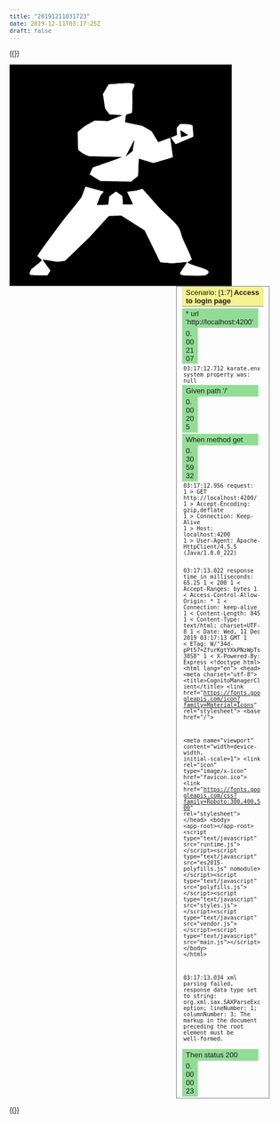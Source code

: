 ```yaml
---
title: "20191211031723"
date: 2019-12-11T03:17:25Z
draft: false
---
```


{{<rawhtml>}}
<!DOCTYPE html>
<html>

<head>
<META http-equiv="Content-Type" content="text/html; charset=UTF-8">

<META content="text/html; charset=UTF-8" http-equiv="Content-Type">

<style>
  body { font-family: sans-serif; font-size: small; } 
  table { border-collapse: collapse; } 
  table td { border: 1px solid gray; padding: 0.1em 0.2em; } 
  .scenario-heading { background-color: #F5F28F; padding: 0.2em 0.5em; border-bottom: 1px solid gray; } 
  .scenario-name { font-weight: bold; padding-left: 0.2em; } 
  .scenario { border: 1px solid gray; margin-bottom: 1em; } 
  .scenario-steps { padding-left: 0.2em; } 
  .scenario-steps-nested { padding-left: 2em; } 
  .step-row { margin: 0.2em 0; } 
  .step-cell { display: inline-block; width: 85%; padding: 0.2em 0.5em; } 
  .time-cell { background-color: #92DD96; display: inline-block; width: 10%; padding: 0.2em 0.5em; } 
  .preformatted { white-space: pre-wrap; font-family: monospace; padding-left: 0.2em; } 
  .passed { background-color: #92DD96; } 
  .failed { background-color: #F2928C; } 
  .skipped { background-color: #f5f28f; } 
  .passed_font { color: #92DD96; font-size: 15px; } 
  .failed_font { color: #F2928C; font-size: 15px; } 
  .skipped_font { color: #f5f28f; font-size: 15px; } 
  .passed_border { display: block; pading: 5px; border: 2px solid #92DD96; } 
  .failed_border { display: block; padding: 5px; border: 2px solid #F2928C; } 
  .skipped_border { display: block; padding: 5px; border: 2px solid #F5F28F; } 
  .sidenav { height: 100%; width: 290px; position: fixed; z-index: 1; top: 0; left: 0; background-color: #000; overflow-x: hidden; padding-top: 20px;} 
  .sidenav a { padding: 6px 6px 6px 16px; text-decoration: none; font-size: 15px; color: #000 !important; display: inline-block; border: 1px solid #111; } 
  .sidenav h2 { color: #fff; padding: 10px; } 
  .sidenav p { padding: 5px; font-size: 13px; } 
  .sidenav a:hover { color: #fff !important; } 
  .panel { position: relative; left: 5px; width: 20px !important; font-weight: 200; } 
  .scenario { margin-left: 300px; padding: 0px 10px; } 
  .accordion { color: blue !important; font-weight: 800; cursor: pointer; transition: 0.4s; text-decoration: underline blue; }
  .accordion_panel { display: none; }
  @media screen and (max-height: 450px) { 
    .sidenav { padding-top: 15px; }                                       
    .sidenav a { font-size: 18px; } 
  }
  .sidenav .svgHolder { width: 100px; height: 100px; }
  .embed img { width: 100%; }
</style>

<title>examples.users.users</title>
<script>window.onload = function() {
  var possibleModes = ['failed', 'skipped', 'passed'];
  var tests = {};
  var modeBorder = {};
  for (var mode of possibleModes) {
    tests[mode] = [];
    modeBorder[mode] = document.createElement('div');
    modeBorder[mode].classList.add(mode+'_border');
  }
  var sidenavDiv = document.createElement('div');
  sidenavDiv.classList.add('sidenav');
  document.body.appendChild(sidenavDiv);
  addKarateLogoToSidebar();
  sidenavDiv.innerHTML += '<h2>Test Suite Navigation</h2>';
  scenarios = document.getElementsByClassName('step-cell');
  for (i = 0; i < scenarios.length; i++) {
    scenarios[i].id = getIdForTest(i);
    scenarios[i].innerHTML = (getTextForTest(i) + ' : ' + scenarios[i].innerHTML);
    var mode = scenarios[i].classList[1];
    tests[mode].push(i);
  }
  for (var mode of possibleModes) {
    buildSidebarVerboseReport(mode);
    buildSidebarAnchors(mode);
    sidenavDiv.appendChild(modeBorder[mode]);
  }
  buildAccordions();

  function addKarateLogoToSidebar() {
    var imgContainer = document.createElement('div');
    sidenavDiv.appendChild(imgContainer);
    imgContainer.classList.add('svgHolder');
    var img = document.getElementsByTagName('svg');
    imgContainer.appendChild(img[0]);
    var box = img[0].getBBox();
    var viewBox = [box.x, box.y, box.width, box.height].join(" ");
    img[0].setAttribute("viewBox", viewBox);
    img[0].style.width = "100px";
    img[0].style.height = "100px";
  }

  function getIdForTest(i) {
    return('test_'+(i+1));
  }

  function getTextForTest(i) {
    return('Test '+(i+1));
  }

  function buildSidebarVerboseReport(mode) {
    var verboseReport = document.createElement('p');
    verboseReport.appendChild(document.createTextNode('# of ' + mode + ' tests: ' + tests[mode].length + '/' + scenarios.length));
    verboseReport.appendChild(document.createElement('br'));
    verboseReport.appendChild(document.createTextNode('('+((tests[mode].length/scenarios.length)*100).toFixed(2) + '%)'));
    verboseReport.classList.add(mode+'_font');
    modeBorder[mode].appendChild(verboseReport);
  }

  function buildSidebarAnchors(mode) {
    var suchTests = tests[mode];
    for (i = 0; i < suchTests.length; i++) {
      anchor = document.createElement('a');
      anchor.setAttribute('href', '#'+getIdForTest(suchTests[i]));
      anchor.appendChild(document.createTextNode(suchTests[i]+1));
      anchor.classList.add('panel');
      anchor.classList.add(mode);
      modeBorder[mode].appendChild(anchor);
      if ((i + 1) % 6 == 0) {
        modeBorder[mode].appendChild(document.createElement('br'));
      }
    }
    modeBorder[mode].appendChild(document.createElement('br'));
  }

  function buildAccordions(){
    var tables = document.getElementsByTagName('table');
    var preformatted = document.getElementsByClassName('preformatted');
    var embeds = document.getElementsByClassName('embed');
    buildAccordionForListOfItems(tables);
    buildAccordionForListOfItems(preformatted);
    buildAccordionForListOfItems(embeds);
    accordions = document.getElementsByClassName("accordion");
    for (i = 0; i < accordions.length; i++) {
        accordions[i].addEventListener("click", function() {
            this.classList.toggle("active");
            var panel = this.nextElementSibling;
            if (panel.style.display === "block") {
                panel.style.display = "none";
            } else {
                panel.style.display = "block";
            }
        });
    }

    function buildAccordionForListOfItems(items) {
      for(i=0;i<items.length;++i){
        items[i].classList.add('accordion_panel');
        step = items[i].previousElementSibling;
        step.classList.add('accordion');
      }      
    }

  }
}
</script>
</head>

<body>

<img>
<svg xmlns="http://www.w3.org/2000/svg" xmlns:xlink="http://www.w3.org/1999/xlink" height="398.65659109991606" id="svg" style="display: block;" version="1.1" width="400">
<g id="svgg">
<path d="M0.000 199.328 L 0.000 398.657 200.000 398.657 L 400.000 398.657 400.000 199.328 L 400.000 0.000 200.000 0.000 L 0.000 0.000 0.000 199.328 M219.702 34.054 C 225.630 35.194,226.037 35.949,223.570 41.235 C 221.114 46.497,221.238 45.307,221.158 64.316 C 221.090 80.267,220.754 86.327,219.888 87.192 C 219.800 87.281,218.053 87.793,216.006 88.330 C 209.236 90.106,209.403 89.894,208.595 97.763 C 208.245 101.164,207.982 103.968,208.010 103.996 C 208.038 104.023,214.982 105.503,223.441 107.285 L 238.822 110.524 247.162 115.223 L 255.503 119.922 261.619 129.986 C 264.983 135.522,267.785 140.050,267.845 140.050 C 267.906 140.050,272.680 138.238,278.454 136.024 C 284.228 133.809,289.005 132.050,289.069 132.114 C 289.225 132.270,294.248 166.657,294.130 166.756 C 293.401 167.371,259.609 177.339,258.795 177.180 C 258.230 177.069,252.175 175.261,245.340 173.161 C 238.505 171.061,232.860 169.392,232.795 169.452 C 232.730 169.513,232.387 176.552,232.033 185.096 C 231.678 193.640,231.353 200.653,231.311 200.682 C 231.269 200.711,228.478 203.021,225.110 205.815 L 218.985 210.896 214.194 210.734 C 211.560 210.644,199.127 210.412,186.566 210.217 L 163.728 209.863 156.339 205.298 C 152.275 202.787,147.930 200.115,146.683 199.361 C 143.942 197.701,143.914 198.548,146.935 191.929 C 148.321 188.894,149.454 186.214,149.454 185.974 C 149.454 185.698,159.360 182.093,176.467 176.144 C 192.144 170.693,203.102 166.718,202.579 166.672 C 200.369 166.478,149.302 165.211,146.579 165.281 C 141.425 165.416,129.815 159.629,124.030 154.042 C 123.383 153.417,122.362 121.981,122.971 121.426 C 130.986 114.118,135.945 110.552,144.637 105.848 L 153.421 101.093 165.534 101.575 C 176.105 101.996,177.770 101.996,178.622 101.571 C 179.158 101.303,185.050 98.847,191.715 96.114 L 203.833 91.143 192.345 90.398 C 186.026 89.988,180.619 89.657,180.328 89.662 C 179.571 89.677,172.268 79.486,171.944 77.963 C 171.801 77.292,170.887 71.436,169.913 64.951 L 168.142 53.159 173.310 44.380 C 177.330 37.552,178.631 35.596,179.164 35.580 C 179.541 35.568,186.348 35.047,194.291 34.421 C 209.638 33.212,214.923 33.136,219.702 34.054 M321.914 107.830 C 325.500 108.175,327.847 108.808,329.021 109.747 C 329.740 110.322,330.117 114.088,330.904 128.568 L 330.982 130.016 315.533 136.548 C 307.036 140.140,299.833 143.159,299.526 143.257 C 298.866 143.468,290.570 131.781,291.060 131.332 C 291.221 131.184,293.619 130.199,296.390 129.141 C 299.160 128.083,301.507 127.170,301.605 127.111 C 301.703 127.052,301.605 124.234,301.387 120.849 C 301.169 117.463,301.083 114.542,301.195 114.358 C 301.308 114.173,302.661 112.475,304.203 110.585 L 307.007 107.149 312.781 107.328 C 315.957 107.427,320.067 107.653,321.914 107.830 M307.750 119.815 C 307.857 120.693,308.128 123.526,308.351 126.113 C 308.575 128.699,308.804 130.873,308.861 130.945 C 309.002 131.122,321.748 127.500,321.731 127.288 C 321.712 127.059,308.151 118.220,307.819 118.220 C 307.673 118.220,307.642 118.938,307.750 119.815 M218.839 146.803 C 215.531 153.156,211.921 160.067,210.818 162.160 L 208.811 165.966 215.358 160.876 L 221.905 155.785 222.095 153.518 C 222.200 152.270,222.908 148.098,223.670 144.247 C 225.806 133.443,225.790 133.452,218.839 146.803 M145.232 222.299 C 149.494 223.573,156.532 225.482,160.873 226.542 C 165.214 227.601,168.947 228.563,169.170 228.680 C 169.430 228.817,168.549 230.099,166.680 232.301 L 163.787 235.709 160.334 244.333 L 156.881 252.957 167.357 252.717 C 173.119 252.585,177.852 252.458,177.875 252.435 C 177.897 252.412,178.243 249.144,178.643 245.172 C 179.304 238.620,179.440 237.889,180.121 237.280 C 180.533 236.910,183.309 234.829,186.289 232.655 L 191.707 228.703 197.391 232.730 L 203.075 236.757 203.671 244.407 C 203.999 248.615,204.290 252.057,204.317 252.057 C 204.344 252.057,208.466 252.010,213.477 251.953 L 222.588 251.850 217.125 240.534 C 214.120 234.311,211.707 229.170,211.762 229.109 C 211.818 229.048,215.391 228.645,219.702 228.212 C 227.032 227.476,227.903 227.315,233.146 225.719 C 236.229 224.781,238.958 224.013,239.210 224.013 C 239.462 224.013,245.932 231.153,253.588 239.878 C 270.484 259.137,270.606 259.266,282.116 270.028 C 302.901 289.463,305.730 293.102,308.774 304.315 C 310.748 311.584,311.586 313.647,318.725 328.799 C 322.431 336.667,325.820 344.482,327.108 348.130 C 328.336 351.609,328.714 350.970,323.684 353.919 C 321.886 354.973,320.412 356.014,320.409 356.232 C 320.389 357.538,324.768 359.358,339.263 364.069 C 357.990 370.156,361.112 372.439,356.742 376.855 C 353.603 380.027,351.415 380.354,333.333 380.349 C 314.818 380.344,309.807 379.808,307.733 377.609 C 306.271 376.058,305.787 377.078,313.374 365.707 C 317.082 360.150,320.067 355.564,320.007 355.515 C 319.948 355.466,313.778 356.006,306.297 356.715 L 292.695 358.004 282.284 357.120 C 276.558 356.634,271.721 356.118,271.537 355.973 C 271.352 355.829,264.938 342.884,257.283 327.208 L 243.366 298.706 222.355 285.350 L 201.343 271.994 192.611 272.195 C 187.809 272.305,182.696 272.487,181.249 272.599 L 178.619 272.803 161.056 292.153 L 143.492 311.503 121.623 332.494 L 99.754 353.484 93.174 354.315 L 86.595 355.145 72.981 353.207 C 65.493 352.141,59.323 351.314,59.271 351.369 C 59.218 351.424,62.415 355.841,66.376 361.185 C 70.337 366.529,73.534 371.068,73.481 371.273 C 73.427 371.477,72.250 373.413,70.865 375.573 L 68.346 379.502 55.080 379.479 C 34.912 379.445,34.513 379.279,37.452 372.145 C 38.856 368.736,39.297 368.246,44.668 364.135 C 53.958 357.025,57.283 354.177,58.122 352.608 C 58.380 352.126,57.726 351.435,54.322 348.590 C 52.060 346.700,50.222 344.912,50.238 344.617 C 50.325 342.927,96.399 280.047,104.324 270.803 C 108.729 265.665,116.189 256.441,120.902 250.305 L 129.471 239.150 132.543 231.330 C 134.232 227.029,135.869 222.716,136.180 221.746 C 136.872 219.589,135.983 219.535,145.232 222.299 " fill="#000000" fill-rule="evenodd" id="path0" stroke="none"></path>
<path d="M155.584 101.323 C 155.907 101.408,156.436 101.408,156.759 101.323 C 157.082 101.239,156.818 101.169,156.171 101.169 C 155.525 101.169,155.260 101.239,155.584 101.323 M164.316 101.659 C 164.639 101.743,165.168 101.743,165.491 101.659 C 165.814 101.574,165.550 101.505,164.903 101.505 C 164.257 101.505,163.992 101.574,164.316 101.659 M173.384 101.995 C 173.707 102.079,174.236 102.079,174.559 101.995 C 174.882 101.910,174.618 101.841,173.971 101.841 C 173.325 101.841,173.060 101.910,173.384 101.995 M122.664 127.288 C 122.664 127.935,122.733 128.199,122.818 127.876 C 122.902 127.552,122.902 127.024,122.818 126.700 C 122.733 126.377,122.664 126.641,122.664 127.288 M123.007 137.196 C 123.010 137.935,123.079 138.197,123.159 137.779 C 123.240 137.362,123.237 136.757,123.153 136.436 C 123.069 136.115,123.003 136.457,123.007 137.196 M123.336 147.103 C 123.336 147.750,123.405 148.014,123.489 147.691 C 123.574 147.368,123.574 146.839,123.489 146.516 C 123.405 146.192,123.336 146.457,123.336 147.103 M145.008 165.141 C 145.426 165.221,146.030 165.218,146.352 165.134 C 146.673 165.050,146.331 164.984,145.592 164.988 C 144.853 164.992,144.590 165.061,145.008 165.141 M157.095 165.476 C 157.510 165.556,158.191 165.556,158.606 165.476 C 159.022 165.396,158.682 165.331,157.851 165.331 C 157.019 165.331,156.679 165.396,157.095 165.476 M169.694 165.816 C 170.204 165.893,170.960 165.891,171.373 165.812 C 171.786 165.732,171.369 165.669,170.445 165.671 C 169.521 165.674,169.183 165.739,169.694 165.816 M182.284 166.148 C 182.699 166.228,183.380 166.228,183.795 166.148 C 184.211 166.068,183.871 166.002,183.039 166.002 C 182.208 166.002,181.868 166.068,182.284 166.148 M194.883 166.488 C 195.393 166.565,196.149 166.563,196.562 166.483 C 196.975 166.404,196.558 166.340,195.634 166.343 C 194.710 166.345,194.372 166.411,194.883 166.488 M231.816 187.406 C 231.816 188.052,231.885 188.317,231.970 187.993 C 232.054 187.670,232.054 187.141,231.970 186.818 C 231.885 186.495,231.816 186.759,231.816 187.406 M176.567 210.150 C 177.163 210.224,178.221 210.225,178.918 210.153 C 179.615 210.080,179.127 210.019,177.834 210.018 C 176.541 210.016,175.971 210.076,176.567 210.150 M196.718 210.486 C 197.314 210.560,198.372 210.561,199.069 210.489 C 199.766 210.416,199.278 210.355,197.985 210.354 C 196.692 210.352,196.122 210.412,196.718 210.486 M216.713 210.820 C 217.224 210.898,217.979 210.895,218.393 210.816 C 218.806 210.736,218.388 210.673,217.464 210.675 C 216.541 210.678,216.203 210.743,216.713 210.820 M206.458 252.132 C 207.054 252.206,208.112 252.207,208.809 252.134 C 209.505 252.062,209.018 252.001,207.725 251.999 C 206.432 251.998,205.861 252.057,206.458 252.132 M166.835 252.798 C 167.250 252.878,167.930 252.878,168.346 252.798 C 168.762 252.718,168.421 252.652,167.590 252.652 C 166.759 252.652,166.419 252.718,166.835 252.798 M271.201 259.950 C 272.297 261.058,273.270 261.965,273.363 261.965 C 273.455 261.965,272.633 261.058,271.537 259.950 C 270.440 258.841,269.467 257.935,269.375 257.935 C 269.282 257.935,270.104 258.841,271.201 259.950 M190.348 272.278 C 190.766 272.358,191.370 272.355,191.692 272.271 C 192.013 272.187,191.671 272.121,190.932 272.125 C 190.193 272.129,189.930 272.198,190.348 272.278 M179.937 272.614 C 180.355 272.694,180.959 272.691,181.280 272.607 C 181.601 272.523,181.259 272.457,180.521 272.461 C 179.782 272.465,179.519 272.533,179.937 272.614 M139.531 315.113 L 138.203 316.541 139.631 315.213 C 140.958 313.978,141.212 313.686,140.958 313.686 C 140.903 313.686,140.261 314.328,139.531 315.113 M130.799 323.510 L 129.471 324.937 130.898 323.609 C 132.226 322.375,132.480 322.082,132.226 322.082 C 132.171 322.082,131.529 322.725,130.799 323.510 M122.066 331.906 L 120.739 333.333 122.166 332.006 C 123.494 330.771,123.748 330.479,123.494 330.479 C 123.439 330.479,122.797 331.121,122.066 331.906 M113.670 339.966 L 112.343 341.394 113.770 340.066 C 115.097 338.832,115.352 338.539,115.098 338.539 C 115.043 338.539,114.400 339.181,113.670 339.966 M104.938 348.363 L 103.610 349.790 105.038 348.462 C 106.365 347.228,106.619 346.935,106.365 346.935 C 106.311 346.935,105.668 347.578,104.938 348.363 M43.254 379.426 C 44.416 379.492,46.229 379.491,47.284 379.425 C 48.339 379.359,47.389 379.305,45.172 379.305 C 42.955 379.306,42.092 379.360,43.254 379.426 M323.510 380.416 C 323.833 380.501,324.362 380.501,324.685 380.416 C 325.008 380.332,324.744 380.263,324.097 380.263 C 323.451 380.263,323.186 380.332,323.510 380.416 " fill="#3e3e3e" fill-rule="evenodd" id="path1" stroke="none"></path>
<path d="M210.501 33.493 C 211.105 33.568,212.012 33.566,212.517 33.489 C 213.021 33.413,212.527 33.352,211.419 33.353 C 210.311 33.355,209.898 33.418,210.501 33.493 M153.568 101.323 C 153.892 101.408,154.421 101.408,154.744 101.323 C 155.067 101.239,154.803 101.169,154.156 101.169 C 153.510 101.169,153.245 101.239,153.568 101.323 M171.369 101.995 C 171.692 102.079,172.221 102.079,172.544 101.995 C 172.867 101.910,172.603 101.841,171.956 101.841 C 171.310 101.841,171.045 101.910,171.369 101.995 M317.300 107.710 C 317.718 107.791,318.323 107.788,318.644 107.703 C 318.965 107.619,318.623 107.554,317.884 107.557 C 317.145 107.561,316.883 107.630,317.300 107.710 M122.671 125.105 C 122.674 125.844,122.743 126.107,122.824 125.689 C 122.904 125.271,122.901 124.666,122.817 124.345 C 122.733 124.024,122.667 124.366,122.671 125.105 M123.000 135.013 C 123.000 135.659,123.069 135.924,123.153 135.600 C 123.238 135.277,123.238 134.748,123.153 134.425 C 123.069 134.102,123.000 134.366,123.000 135.013 M123.342 144.920 C 123.346 145.659,123.415 145.922,123.495 145.504 C 123.576 145.086,123.573 144.482,123.489 144.161 C 123.404 143.840,123.339 144.181,123.342 144.920 M147.355 165.140 C 147.771 165.221,148.451 165.221,148.866 165.140 C 149.282 165.060,148.942 164.995,148.111 164.995 C 147.280 164.995,146.940 165.060,147.355 165.140 M159.782 165.476 C 160.197 165.556,160.877 165.556,161.293 165.476 C 161.709 165.396,161.369 165.331,160.537 165.331 C 159.706 165.331,159.366 165.396,159.782 165.476 M172.544 165.812 C 172.960 165.892,173.640 165.892,174.055 165.812 C 174.471 165.732,174.131 165.667,173.300 165.667 C 172.469 165.667,172.128 165.732,172.544 165.812 M185.143 166.152 C 185.654 166.229,186.409 166.227,186.822 166.147 C 187.235 166.068,186.818 166.005,185.894 166.007 C 184.971 166.010,184.633 166.075,185.143 166.152 M197.733 166.484 C 198.149 166.564,198.829 166.564,199.244 166.484 C 199.660 166.404,199.320 166.338,198.489 166.338 C 197.657 166.338,197.317 166.404,197.733 166.484 M232.152 177.330 C 232.152 177.976,232.221 178.241,232.305 177.918 C 232.390 177.594,232.390 177.065,232.305 176.742 C 232.221 176.419,232.152 176.683,232.152 177.330 M231.480 193.787 C 231.480 194.433,231.549 194.698,231.634 194.374 C 231.718 194.051,231.718 193.522,231.634 193.199 C 231.549 192.876,231.480 193.140,231.480 193.787 M181.108 210.152 C 181.801 210.225,182.935 210.225,183.627 210.152 C 184.320 210.080,183.753 210.021,182.368 210.021 C 180.982 210.021,180.416 210.080,181.108 210.152 M201.259 210.488 C 201.952 210.561,203.086 210.561,203.778 210.488 C 204.471 210.416,203.904 210.356,202.519 210.356 C 201.134 210.356,200.567 210.416,201.259 210.488 M210.999 252.134 C 211.692 252.206,212.825 252.206,213.518 252.134 C 214.211 252.061,213.644 252.002,212.259 252.002 C 210.873 252.002,210.306 252.061,210.999 252.134 M169.525 252.798 C 169.943 252.879,170.548 252.876,170.869 252.792 C 171.190 252.708,170.848 252.642,170.109 252.646 C 169.370 252.649,169.108 252.718,169.525 252.798 M157.767 253.134 C 158.182 253.214,158.862 253.214,159.278 253.134 C 159.694 253.054,159.353 252.988,158.522 252.988 C 157.691 252.988,157.351 253.054,157.767 253.134 M198.409 271.942 C 198.826 272.022,199.431 272.019,199.752 271.935 C 200.073 271.851,199.731 271.785,198.992 271.789 C 198.254 271.793,197.991 271.862,198.409 271.942 M187.997 272.278 C 188.415 272.358,189.020 272.355,189.341 272.271 C 189.662 272.187,189.320 272.121,188.581 272.125 C 187.842 272.129,187.579 272.198,187.997 272.278 M141.876 312.762 L 140.890 313.854 141.982 312.867 C 142.999 311.948,143.227 311.671,142.968 311.671 C 142.910 311.671,142.419 312.162,141.876 312.762 M133.144 321.159 L 132.158 322.250 133.249 321.264 C 134.267 320.344,134.495 320.067,134.236 320.067 C 134.178 320.067,133.687 320.558,133.144 321.159 M124.412 329.555 L 123.426 330.647 124.517 329.660 C 125.535 328.741,125.763 328.463,125.504 328.463 C 125.446 328.463,124.955 328.955,124.412 329.555 M116.016 337.615 L 115.029 338.707 116.121 337.721 C 117.138 336.801,117.367 336.524,117.107 336.524 C 117.050 336.524,116.558 337.015,116.016 337.615 M107.284 346.012 L 106.297 347.103 107.389 346.117 C 108.406 345.197,108.635 344.920,108.375 344.920 C 108.317 344.920,107.826 345.411,107.284 346.012 M50.979 379.426 C 52.140 379.492,53.954 379.491,55.009 379.425 C 56.064 379.359,55.113 379.305,52.897 379.305 C 50.680 379.306,49.817 379.360,50.979 379.426 M325.693 380.422 C 326.108 380.502,326.788 380.502,327.204 380.422 C 327.620 380.342,327.280 380.276,326.448 380.276 C 325.617 380.276,325.277 380.342,325.693 380.422 M340.974 380.416 C 341.297 380.501,341.826 380.501,342.149 380.416 C 342.473 380.332,342.208 380.263,341.562 380.263 C 340.915 380.263,340.651 380.332,340.974 380.416 " fill="#7c7c7c" fill-rule="evenodd" id="path2" stroke="none"></path>
<path d="M220.746 50.378 C 220.746 51.209,220.812 51.549,220.892 51.134 C 220.972 50.718,220.972 50.038,220.892 49.622 C 220.812 49.207,220.746 49.547,220.746 50.378 M221.075 57.263 C 221.079 58.002,221.148 58.264,221.228 57.847 C 221.309 57.429,221.306 56.824,221.222 56.503 C 221.137 56.182,221.072 56.524,221.075 57.263 M221.075 73.048 C 221.079 73.787,221.148 74.049,221.228 73.632 C 221.309 73.214,221.306 72.609,221.222 72.288 C 221.137 71.967,221.072 72.309,221.075 73.048 M160.457 101.665 C 160.875 101.745,161.480 101.742,161.801 101.658 C 162.122 101.574,161.780 101.508,161.041 101.512 C 160.302 101.516,160.040 101.585,160.457 101.665 M169.189 102.001 C 169.607 102.081,170.212 102.078,170.533 101.994 C 170.854 101.910,170.512 101.844,169.773 101.848 C 169.034 101.852,168.772 101.920,169.189 102.001 M313.944 107.716 C 314.548 107.791,315.454 107.789,315.959 107.713 C 316.464 107.636,315.970 107.575,314.861 107.577 C 313.753 107.579,313.340 107.641,313.944 107.716 M122.664 122.922 C 122.664 123.568,122.733 123.833,122.818 123.510 C 122.902 123.186,122.902 122.657,122.818 122.334 C 122.733 122.011,122.664 122.275,122.664 122.922 M123.013 132.662 C 123.013 133.493,123.079 133.833,123.159 133.417 C 123.239 133.002,123.239 132.322,123.159 131.906 C 123.079 131.490,123.013 131.830,123.013 132.662 M123.342 142.569 C 123.346 143.308,123.415 143.571,123.495 143.153 C 123.576 142.735,123.573 142.131,123.489 141.810 C 123.404 141.489,123.339 141.830,123.342 142.569 M123.620 152.373 C 123.606 153.147,123.713 153.855,123.859 153.945 C 124.005 154.035,124.070 153.553,124.003 152.873 C 123.819 151.015,123.650 150.793,123.620 152.373 M150.210 165.144 C 150.718 165.221,151.549 165.221,152.057 165.144 C 152.565 165.067,152.149 165.004,151.134 165.004 C 150.118 165.004,149.702 165.067,150.210 165.144 M162.636 165.480 C 163.144 165.557,163.976 165.557,164.484 165.480 C 164.992 165.403,164.576 165.340,163.560 165.340 C 162.544 165.340,162.128 165.403,162.636 165.480 M175.399 165.816 C 175.907 165.893,176.738 165.893,177.246 165.816 C 177.754 165.739,177.338 165.676,176.322 165.676 C 175.306 165.676,174.891 165.739,175.399 165.816 M188.166 166.152 C 188.676 166.229,189.432 166.227,189.845 166.147 C 190.258 166.068,189.840 166.005,188.917 166.007 C 187.993 166.010,187.655 166.075,188.166 166.152 M200.588 166.487 C 201.096 166.564,201.927 166.564,202.435 166.487 C 202.943 166.410,202.527 166.347,201.511 166.347 C 200.495 166.347,200.080 166.410,200.588 166.487 M232.152 175.315 C 232.152 175.961,232.221 176.226,232.305 175.903 C 232.390 175.579,232.390 175.050,232.305 174.727 C 232.221 174.404,232.152 174.668,232.152 175.315 M231.823 183.543 C 231.826 184.282,231.895 184.545,231.976 184.127 C 232.056 183.709,232.053 183.105,231.969 182.784 C 231.885 182.463,231.819 182.804,231.823 183.543 M231.480 191.772 C 231.480 192.418,231.549 192.683,231.634 192.359 C 231.718 192.036,231.718 191.507,231.634 191.184 C 231.549 190.861,231.480 191.125,231.480 191.772 M165.491 209.818 C 166.276 209.888,167.561 209.888,168.346 209.818 C 169.131 209.747,168.489 209.689,166.919 209.689 C 165.348 209.689,164.706 209.747,165.491 209.818 M185.987 210.154 C 186.777 210.225,187.986 210.224,188.674 210.152 C 189.362 210.080,188.715 210.022,187.238 210.023 C 185.760 210.024,185.197 210.083,185.987 210.154 M206.138 210.490 C 206.928 210.561,208.137 210.560,208.825 210.488 C 209.513 210.415,208.866 210.357,207.389 210.359 C 205.911 210.360,205.348 210.419,206.138 210.490 M215.869 252.135 C 216.654 252.206,217.939 252.206,218.724 252.135 C 219.509 252.064,218.866 252.007,217.296 252.007 C 215.726 252.007,215.084 252.064,215.869 252.135 M172.045 252.802 C 172.555 252.879,173.311 252.877,173.724 252.797 C 174.137 252.718,173.720 252.654,172.796 252.657 C 171.872 252.659,171.534 252.725,172.045 252.802 M160.626 253.138 C 161.136 253.215,161.892 253.213,162.305 253.133 C 162.718 253.053,162.301 252.990,161.377 252.993 C 160.453 252.995,160.115 253.061,160.626 253.138 M195.718 271.941 C 196.134 272.022,196.814 272.022,197.229 271.941 C 197.645 271.861,197.305 271.796,196.474 271.796 C 195.642 271.796,195.302 271.861,195.718 271.941 M185.306 272.277 C 185.722 272.357,186.402 272.357,186.818 272.277 C 187.233 272.197,186.893 272.132,186.062 272.132 C 185.231 272.132,184.891 272.197,185.306 272.277 M293.871 281.612 C 295.989 283.736,297.798 285.474,297.890 285.474 C 297.982 285.474,296.325 283.736,294.207 281.612 C 292.088 279.488,290.280 277.750,290.187 277.750 C 290.095 277.750,291.752 279.488,293.871 281.612 M135.684 318.556 C 134.869 319.387,134.277 320.067,134.369 320.067 C 134.461 320.067,135.204 319.387,136.020 318.556 C 136.836 317.725,137.428 317.045,137.335 317.045 C 137.243 317.045,136.500 317.725,135.684 318.556 M126.952 326.952 C 126.136 327.783,125.544 328.463,125.637 328.463 C 125.729 328.463,126.472 327.783,127.288 326.952 C 128.104 326.121,128.696 325.441,128.603 325.441 C 128.511 325.441,127.768 326.121,126.952 326.952 M118.372 335.264 L 117.045 336.692 118.472 335.364 C 119.799 334.130,120.054 333.837,119.799 333.837 C 119.745 333.837,119.102 334.479,118.372 335.264 M109.824 343.409 C 109.008 344.240,108.416 344.920,108.508 344.920 C 108.601 344.920,109.344 344.240,110.160 343.409 C 110.975 342.578,111.567 341.898,111.475 341.898 C 111.383 341.898,110.639 342.578,109.824 343.409 M101.092 351.805 C 100.276 352.636,99.684 353.317,99.776 353.317 C 99.869 353.317,100.612 352.636,101.427 351.805 C 102.243 350.974,102.835 350.294,102.743 350.294 C 102.650 350.294,101.907 350.974,101.092 351.805 M58.858 379.426 C 60.105 379.491,62.145 379.491,63.392 379.426 C 64.639 379.362,63.619 379.309,61.125 379.309 C 58.631 379.309,57.611 379.362,58.858 379.426 M330.898 380.435 C 332.699 380.495,335.647 380.495,337.448 380.435 C 339.249 380.375,337.775 380.325,334.173 380.325 C 330.571 380.325,329.097 380.375,330.898 380.435 " fill="#b3b3b3" fill-rule="evenodd" id="path3" stroke="none"></path>
<path d="M193.022 34.729 C 185.120 35.341,178.605 35.901,178.543 35.973 C 177.227 37.504,168.507 53.111,168.553 53.851 C 168.586 54.376,169.442 60.238,170.456 66.876 L 172.299 78.947 175.863 83.890 C 177.824 86.609,179.529 88.945,179.652 89.082 C 179.776 89.219,184.783 89.639,190.778 90.014 C 206.633 91.007,206.484 90.300,192.084 96.182 C 185.355 98.930,179.395 101.428,178.841 101.731 C 177.915 102.238,176.843 102.246,165.575 101.828 L 153.317 101.372 144.677 106.062 C 136.091 110.723,135.996 110.786,129.479 116.249 L 122.922 121.746 122.935 125.105 C 122.972 134.712,123.872 153.570,124.313 153.984 C 128.558 157.969,142.738 165.901,144.106 165.056 C 144.532 164.792,202.044 166.218,203.273 166.522 C 204.006 166.704,198.626 168.687,177.146 176.154 L 150.096 185.558 147.298 191.649 L 144.500 197.741 154.101 203.680 L 163.703 209.619 191.371 210.105 L 219.038 210.591 224.968 205.660 C 228.230 202.948,230.960 200.680,231.035 200.620 C 231.110 200.560,231.444 193.822,231.779 185.646 C 232.113 177.470,232.430 170.382,232.482 169.894 L 232.578 169.007 245.676 173.030 C 252.880 175.243,259.076 177.057,259.446 177.061 C 260.221 177.070,293.224 166.947,293.649 166.570 C 293.937 166.315,289.255 133.026,288.870 132.592 C 288.754 132.461,283.976 134.150,278.251 136.345 C 272.526 138.541,267.738 140.234,267.610 140.110 C 267.482 139.985,264.669 135.427,261.357 129.981 L 255.337 120.080 246.959 115.372 L 238.582 110.663 223.239 107.473 L 207.897 104.282 207.895 103.283 C 207.888 100.076,209.021 91.470,209.527 90.896 C 210.426 89.873,212.898 88.810,216.289 87.989 C 218.044 87.564,219.578 87.067,219.698 86.884 C 220.702 85.352,221.489 70.409,221.117 59.950 C 220.648 46.793,220.662 46.678,223.413 41.065 C 225.309 37.198,225.345 36.295,223.644 35.415 C 219.813 33.434,212.001 33.259,193.022 34.729 M304.171 110.885 L 301.206 114.609 301.617 120.799 C 301.859 124.432,301.904 127.097,301.728 127.251 C 301.563 127.395,299.059 128.402,296.163 129.489 L 290.899 131.466 291.995 132.987 C 292.598 133.824,294.410 136.436,296.022 138.791 C 297.635 141.146,299.078 143.073,299.229 143.073 C 299.498 143.073,330.520 130.045,330.715 129.850 C 330.822 129.743,329.943 115.677,329.614 112.226 L 329.411 110.095 327.678 109.307 C 325.553 108.340,322.079 107.907,314.358 107.643 C 311.125 107.532,308.178 107.379,307.809 107.301 C 307.285 107.191,306.484 107.980,304.171 110.885 M315.029 122.527 C 322.759 127.584,322.255 127.228,322.018 127.464 C 321.744 127.738,308.920 131.367,308.768 131.214 C 308.661 131.107,307.338 118.904,307.311 117.780 C 307.303 117.449,306.716 117.088,315.029 122.527 M225.255 136.471 C 225.146 137.643,224.531 141.232,223.889 144.448 C 223.247 147.663,222.546 151.578,222.332 153.148 C 222.118 154.718,221.918 156.025,221.887 156.052 C 220.617 157.170,208.771 166.230,208.688 166.147 C 208.530 165.989,225.029 134.341,225.270 134.341 C 225.371 134.341,225.364 135.300,225.255 136.471 M136.898 220.278 C 136.834 220.393,136.522 221.318,136.206 222.334 C 135.889 223.350,134.280 227.586,132.629 231.746 L 129.629 239.312 120.983 250.554 C 116.229 256.738,108.764 265.965,104.395 271.059 C 97.105 279.560,75.110 309.406,50.810 343.770 L 50.080 344.803 54.427 348.411 C 58.041 351.411,58.721 352.117,58.460 352.604 C 57.814 353.811,53.028 358.008,47.019 362.636 C 43.602 365.268,40.403 367.761,39.910 368.177 C 38.625 369.262,36.542 374.459,36.674 376.252 C 36.886 379.139,37.077 379.177,51.554 379.177 C 58.426 379.177,64.940 379.269,66.030 379.381 L 68.010 379.585 70.613 375.538 C 72.045 373.312,73.216 371.331,73.216 371.135 C 73.216 370.940,69.959 366.380,65.977 361.002 C 61.996 355.624,58.797 351.167,58.868 351.096 C 58.939 351.025,65.256 351.863,72.907 352.958 L 86.818 354.949 93.143 354.144 L 99.467 353.338 101.491 351.464 C 124.143 330.493,144.356 310.255,161.277 291.604 C 176.058 275.312,178.859 272.376,179.621 272.377 C 180.116 272.377,185.156 272.213,190.821 272.011 L 201.121 271.644 221.887 284.806 C 233.309 292.045,242.909 298.217,243.222 298.522 C 243.534 298.827,249.995 311.763,257.578 327.270 C 265.161 342.776,271.479 355.576,271.619 355.715 C 271.758 355.853,276.456 356.372,282.059 356.866 L 292.246 357.766 305.655 356.525 C 313.030 355.843,319.406 355.329,319.824 355.384 C 320.589 355.484,327.792 351.529,327.792 351.009 C 327.792 349.585,324.083 340.831,317.424 326.536 C 311.162 313.096,310.362 311.097,308.644 304.615 C 305.661 293.363,302.778 289.662,281.444 269.692 C 270.035 259.013,270.832 259.857,253.610 240.240 C 245.796 231.340,239.227 224.117,239.013 224.189 C 231.190 226.831,227.008 227.750,219.647 228.447 C 215.491 228.841,212.054 229.187,212.010 229.216 C 211.965 229.245,214.355 234.299,217.320 240.446 C 220.285 246.594,222.614 251.721,222.495 251.840 C 222.376 251.960,218.173 252.057,213.154 252.057 L 204.030 252.057 203.470 245.172 C 203.161 241.385,202.897 237.972,202.882 237.587 C 202.847 236.685,192.016 228.862,191.360 229.264 C 190.165 229.996,179.982 237.568,179.803 237.857 C 179.689 238.042,179.275 241.338,178.883 245.182 C 178.491 249.026,178.074 252.266,177.958 252.382 C 177.684 252.654,157.173 253.338,156.917 253.083 C 156.811 252.977,158.282 248.981,160.186 244.203 L 163.648 235.515 166.467 232.210 L 169.287 228.904 159.118 226.310 C 153.526 224.883,146.265 222.895,142.983 221.892 C 139.700 220.889,136.962 220.162,136.898 220.278 M313.406 365.995 C 306.237 376.762,306.676 375.875,307.788 377.333 C 309.368 379.404,312.860 379.835,330.068 380.080 C 349.524 380.357,353.407 379.886,356.373 376.888 C 360.619 372.598,357.645 370.228,341.562 365.086 C 327.249 360.511,322.338 358.614,320.543 356.969 L 319.843 356.327 313.406 365.995 " fill="#ffffff" fill-rule="evenodd" id="path4" stroke="none"></path>
</g>
</svg>
</img><div>
<div class="scenario">
<div class="scenario-heading">
<span class="scenario-keyword">Scenario: [1:7]</span><span class="scenario-name">Access to login page</span>
</div>
<div class="step-row">
<div class="step-cell passed">* url 'http://localhost:4200'</div>
<div class="time-cell passed">0.002107</div>
</div>
<div class="preformatted">03:17:12.712 karate.env system property was: null</div>
<div class="step-row">
<div class="step-cell passed">Given path '/'</div>
<div class="time-cell passed">0.00205</div>
</div>
<div class="step-row">
<div class="step-cell passed">When method get</div>
<div class="time-cell passed">0.305932</div>
</div>
<div class="preformatted">03:17:12.956 request:
1 &gt; GET http://localhost:4200/
1 &gt; Accept-Encoding: gzip,deflate
1 &gt; Connection: Keep-Alive
1 &gt; Host: localhost:4200
1 &gt; User-Agent: Apache-HttpClient/4.5.5 (Java/1.8.0_222)

03:17:13.022 response time in milliseconds: 65.25
1 &lt; 200
1 &lt; Accept-Ranges: bytes
1 &lt; Access-Control-Allow-Origin: *
1 &lt; Connection: keep-alive
1 &lt; Content-Length: 845
1 &lt; Content-Type: text/html; charset=UTF-8
1 &lt; Date: Wed, 11 Dec 2019 03:17:13 GMT
1 &lt; ETag: W/"34d-pPt57+ZfurKgtYXkPNzWpTs38S8"
1 &lt; X-Powered-By: Express
&lt;!doctype html&gt;
&lt;html lang="en"&gt;
&lt;head&gt;
  &lt;meta charset="utf-8"&gt;
  &lt;title&gt;CognitoManagerClient&lt;/title&gt;
  &lt;link href="https://fonts.googleapis.com/icon?family=Material+Icons" rel="stylesheet"&gt;
  &lt;base href="/"&gt;

  &lt;meta name="viewport" content="width=device-width, initial-scale=1"&gt;
  &lt;link rel="icon" type="image/x-icon" href="favicon.ico"&gt;
  &lt;link href="https://fonts.googleapis.com/css?family=Roboto:300,400,500" rel="stylesheet"&gt;
&lt;/head&gt;
&lt;body&gt;
  &lt;app-root&gt;&lt;/app-root&gt;
&lt;script type="text/javascript" src="runtime.js"&gt;&lt;/script&gt;&lt;script type="text/javascript" src="es2015-polyfills.js" nomodule&gt;&lt;/script&gt;&lt;script type="text/javascript" src="polyfills.js"&gt;&lt;/script&gt;&lt;script type="text/javascript" src="styles.js"&gt;&lt;/script&gt;&lt;script type="text/javascript" src="vendor.js"&gt;&lt;/script&gt;&lt;script type="text/javascript" src="main.js"&gt;&lt;/script&gt;&lt;/body&gt;
&lt;/html&gt;


03:17:13.034 xml parsing failed, response data type set to string: org.xml.sax.SAXParseException; lineNumber: 1; columnNumber: 3; The markup in the document preceding the root element must be well-formed.</div>
<div class="step-row">
<div class="step-cell passed">Then status 200</div>
<div class="time-cell passed">0.000023</div>
</div>
</div>
</div>
</body>

</html>
{{</rawhtml>}}
